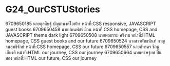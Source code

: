 # G24_OurCSTUStories
6709650185 นายกุลศิษฐ์ บัญชาพงศ์โอฬาร    หน้าที่:CSS responsive, JAVASCRIPT guest books
6709650458 นายปพนพัชร์ มีวน            หน้าที่:CSS homepage, CSS  and JAVASCRIPT theme dark light
6709650508 นายพลธรรม ศรีงาม          หน้าที่:HTML homepage, CSS guest books and our future
6709650524 นางสาวพัทธนันท์ กาญจนสุทธิรักษ์ หน้าที่:CSS homepage, CSS our future
6709650557 นายภัทรดร ชีวชูเกียรติ        หน้าที่:HTML our journey, CSS our journey
6709650664 นายเศรษฐยศ ปั้นทอง         หน้าที่:HTML our future, CSS our journey
